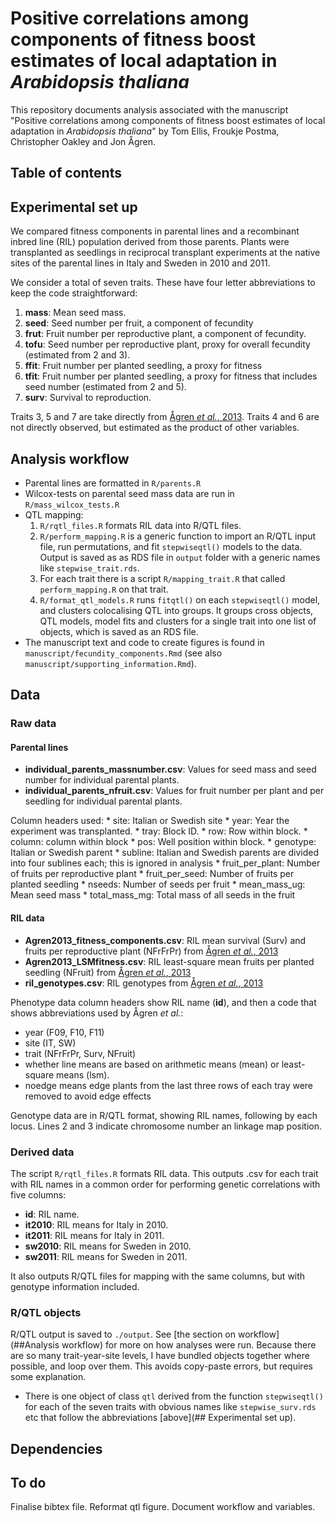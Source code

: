 # Positive correlations among components of fitness boost estimates of local adaptation in *Arabidopsis thaliana*

This repository documents analysis associated with the manuscript "Positive correlations among components of fitness boost estimates of local adaptation in *Arabidopsis thaliana*" by Tom Ellis, Froukje Postma, Christopher Oakley and Jon Ågren.



## Table of contents

## Experimental set up
We compared fitness components in parental lines and a recombinant inbred line (RIL) population derived from those parents.
Plants were transplanted as seedlings in reciprocal transplant experiments at the native sites of the parental lines in Italy and Sweden in 2010 and 2011.

We consider a total of seven traits. These have four letter abbreviations to keep the code straightforward:

1. **mass**: Mean seed mass.
2. **seed**: Seed number per fruit, a component of fecundity
3. **frut**: Fruit number per reproductive plant, a component of fecundity.
4. **tofu**: Seed number per reproductive plant, proxy for overall fecundity (estimated from 2 and 3).
5. **ffit**: Fruit number per planted seedling, a proxy for fitness
6. **tfit**: Fruit number per planted seedling, a proxy for fitness that includes seed number (estimated from 2 and 5).
7. **surv**: Survival to reproduction.

Traits 3, 5 and 7 are take directly from [Ågren *et al.*, 2013](http://www.pnas.org/content/110/52/21077/).
Traits 4 and 6 are not directly observed, but estimated as the product of other variables.


## Analysis workflow

* Parental lines are formatted in `R/parents.R`
* Wilcox-tests on parental seed mass data are run in `R/mass_wilcox_tests.R`
* QTL mapping:
	1. `R/rqtl_files.R` formats RIL data into R/QTL files.
	2. `R/perform_mapping.R` is a generic function to import an R/QTL input file, run permutations, and fit `stepwiseqtl()` models to the data. Output is saved as as RDS file in `output` folder with a generic names like `stepwise_trait.rds`.
	3. For each trait there is a script `R/mapping_trait.R` that called `perform_mapping.R` on that trait.
	4. `R/format_qtl_models.R` runs `fitqtl()` on each `stepwiseqtl()` model, and clusters colocalising QTL into groups. It groups cross objects, QTL models, model fits and clusters for a single trait into one list of objects, which is saved as an RDS file.
* The manuscript text and code to create figures is found in `manuscript/fecundity_components.Rmd` (see also `manuscript/supporting_information.Rmd`).

## Data
### Raw data
#### Parental lines

* **individual_parents_massnumber.csv**: Values for seed mass and seed number for individual parental plants.
* **individual_parents_nfruit.csv**: Values for fruit number per plant and per seedling for individual parental plants.

Column headers used:
	* site: Italian or Swedish site
	* year: Year the experiment was transplanted.
	* tray: Block ID.
	* row: Row within block.
	* column: column within block
	* pos: Well position within block.
	* genotype: Italian or Swedish parent
	* subline: Italian and Swedish parents are divided into four sublines each; this is ignored in analysis
	* fruit_per_plant: Number of fruits per reproductive plant
	* fruit_per_seed: Number of fruits per planted seedling
	* nseeds: Number of seeds per fruit
	* mean_mass_ug: Mean seed mass
	* total_mass_mg: Total mass of all seeds in the fruit

#### RIL data

* **Agren2013_fitness_components.csv**: RIL mean survival (Surv) and fruits per reproductive plant (NFrFrPr) from [Ågren *et al.*, 2013](http://www.pnas.org/content/110/52/21077/)
* **Agren2013_LSMfitness.csv**: RIL least-square mean fruits per planted seedling (NFruit) from [Ågren *et al.*, 2013](http://www.pnas.org/content/110/52/21077/)
* **ril_genotypes.csv**: RIL genotypes from [Ågren *et al.*, 2013](http://www.pnas.org/content/110/52/21077/)

Phenotype data column headers show RIL name (**id**), and then a code that shows abbreviations used by Ågren *et al.*:

* year (F09, F10, F11)
* site (IT, SW)
* trait (NFrFrPr, Surv, NFruit)
* whether line means are based on arithmetic means (mean) or least-square means (lsm).
* noedge means edge plants from the last three rows of each tray were removed to avoid edge effects

Genotype data are in R/QTL format, showing RIL names, following by each locus. Lines 2 and 3 indicate chromosome number an linkage map position.

### Derived data

The script `R/rqtl_files.R` formats RIL data. This outputs .csv for each trait with RIL names in a common order for performing genetic correlations with five columns:

* **id**: RIL name.
* **it2010**: RIL means for Italy in 2010.
* **it2011**: RIL means for Italy in 2011.
* **sw2010**: RIL means for Sweden in 2010.
* **sw2011**: RIL means for Sweden in 2011.

It also outputs R/QTL files for mapping with the same columns, but with genotype information included.

### R/QTL objects
R/QTL output is saved to `./output`. See [the section on workflow](##Analysis workflow) for more on how analyses were run. Because there are so many trait-year-site levels, I have bundled objects together where possible, and loop over them. This avoids copy-paste errors, but requires some explanation. 

* There is one object of class `qtl` derived from the function `stepwiseqtl()` for each of the seven traits with obvious names like `stepwise_surv.rds` etc that follow the abbreviations [above](## Experimental set up).



## Dependencies

## To do
Finalise bibtex file.
Reformat qtl figure.
Document workflow and variables.
